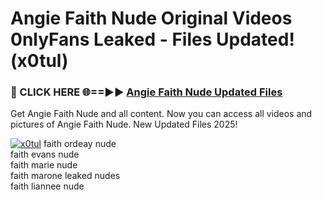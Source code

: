 # Angie Faith Nude Original Videos 0nlyFans Leaked - Files Updated! (x0tul)

<h3>🔴 CLICK HERE 🌐==►► <a href="https://tinyurl.com/yrmya6cz" rel="nofollow">Angie Faith Nude Updated Files</a></h3>

Get Angie Faith Nude and all content. Now you can access all videos and pictures of Angie Faith Nude. New Updated Files 2025!

[![x0tul](https://i.imgur.com/FMdXYCs.gif)](https://tinyurl.com/yrmya6cz)
faith ordeay nude<br>
faith evans nude<br>
faith marie nude<br>
faith marone leaked nudes<br>
faith liannee nude